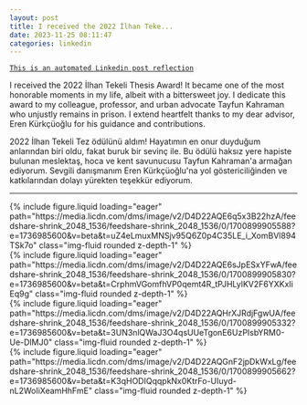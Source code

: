 ```yaml
---
layout: post
title: I received the 2022 İlhan Teke...
date: 2023-11-25 08:11:47
categories: linkedin
---
```


[`This is an automated Linkedin post reflection`](https://www.linkedin.com/feed/update/urn:li:activity:7134091287669972993)

I received the 2022 İlhan Tekeli Thesis Award! It became one of the most honorable moments in my life, albeit with a bittersweet joy. I dedicate this award to my colleague, professor, and urban advocate Tayfun Kahraman who unjustly remains in prison. I extend heartfelt thanks to my dear advisor, Eren Kürkçüoğlu for his guidance and contributions.

2022 İlhan Tekeli Tez ödülünü aldım! Hayatımın en onur duyduğum anlarından biri oldu, fakat buruk bir sevinç ile. Bu ödülü haksız yere hapiste bulunan meslektaş, hoca ve kent savunucusu Tayfun Kahraman'a armağan ediyorum. Sevgili danışmanım Eren Kürkçüoğlu'na yol göstericiliğinden ve katkılarından dolayı yürekten teşekkür ediyorum.


<hr>


<div class="row mt-3 d-flex justify-content-center align-items-center">

<div class="col-sm mt-3 mt-md-0">{% include figure.liquid loading="eager" path="https://media.licdn.com/dms/image/v2/D4D22AQE6q5x3B22hzA/feedshare-shrink_2048_1536/feedshare-shrink_2048_1536/0/1700899905588?e=1736985600&v=beta&t=uZ4eLmuxMNSjv95Q6Z0p4C35LE_i_XomBVl894TSk7o" class="img-fluid rounded z-depth-1" %}</div>
<div class="col-sm mt-3 mt-md-0">{% include figure.liquid loading="eager" path="https://media.licdn.com/dms/image/v2/D4D22AQE6sJpESxYFwA/feedshare-shrink_2048_1536/feedshare-shrink_2048_1536/0/1700899905830?e=1736985600&v=beta&t=CrphmVGomfhVP0qemt4R_tPJHLylKV2F6YXKxIiEq9g" class="img-fluid rounded z-depth-1" %}</div>
<div class="col-sm mt-3 mt-md-0">{% include figure.liquid loading="eager" path="https://media.licdn.com/dms/image/v2/D4D22AQHrXJRdjFgwUA/feedshare-shrink_2048_1536/feedshare-shrink_2048_1536/0/1700899905332?e=1736985600&v=beta&t=3UN3nlQWaJ3O4qsUUeTgonE6UzPIsbYRM0-Ue-DlMJ0" class="img-fluid rounded z-depth-1" %}</div>
<div class="col-sm mt-3 mt-md-0">{% include figure.liquid loading="eager" path="https://media.licdn.com/dms/image/v2/D4D22AQGnF2jpDkWxLg/feedshare-shrink_2048_1536/feedshare-shrink_2048_1536/0/1700899905662?e=1736985600&v=beta&t=K3qHODIQqqpkNx0KtrFo-UIuyd-nL2WoIiXeamHhFmE" class="img-fluid rounded z-depth-1" %}</div>

</div>
